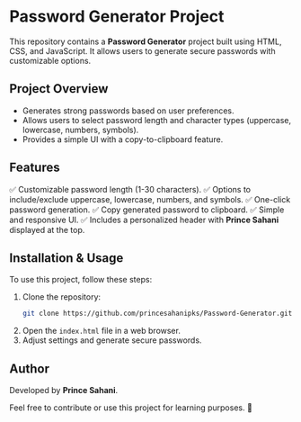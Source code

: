 # Password Generator Project

This repository contains a **Password Generator** project built using HTML, CSS, and JavaScript. It allows users to generate secure passwords with customizable options.

## Project Overview

- Generates strong passwords based on user preferences.
- Allows users to select password length and character types (uppercase, lowercase, numbers, symbols).
- Provides a simple UI with a copy-to-clipboard feature.

## Features
✅ Customizable password length (1-30 characters).
✅ Options to include/exclude uppercase, lowercase, numbers, and symbols.
✅ One-click password generation.
✅ Copy generated password to clipboard.
✅ Simple and responsive UI.
✅ Includes a personalized header with **Prince Sahani** displayed at the top.

## Installation & Usage
To use this project, follow these steps:
1. Clone the repository:
   ```sh
   git clone https://github.com/princesahanipks/Password-Generator.git
   ```
2. Open the `index.html` file in a web browser.
3. Adjust settings and generate secure passwords.

## Author
Developed by **Prince Sahani**.

Feel free to contribute or use this project for learning purposes. 🚀

